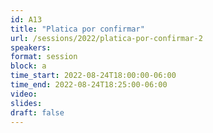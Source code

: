 ```yaml
---
id: A13
title: "Platica por confirmar"
url: /sessions/2022/platica-por-confirmar-2
speakers:
format: session
block: a
time_start: 2022-08-24T18:00:00-06:00
time_end: 2022-08-24T18:25:00-06:00
video: 
slides:
draft: false
---
```

